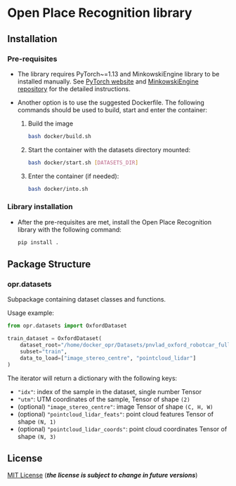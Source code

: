 # Open Place Recognition library

## Installation

### Pre-requisites

- The library requires PyTorch~=1.13 and MinkowskiEngine library to be installed manually. See [PyTorch website](https://pytorch.org/get-started/previous-versions/) and [MinkowskiEngine repository](https://github.com/NVIDIA/MinkowskiEngine) for the detailed instructions.

- Another option is to use the suggested Dockerfile. The following commands should be used to build, start and enter the container:

  1. Build the image

      ```bash
      bash docker/build.sh
      ```

  2. Start the container with the datasets directory mounted:

      ```bash
      bash docker/start.sh [DATASETS_DIR]
      ```

  3. Enter the container (if needed):

      ```bash
      bash docker/into.sh
      ```

### Library installation

- After the pre-requisites are met, install the Open Place Recognition library with the following command:

    ```bash
    pip install .
    ```

## Package Structure

### opr.datasets

Subpackage containing dataset classes and functions.

Usage example:

```python
from opr.datasets import OxfordDataset

train_dataset = OxfordDataset(
    dataset_root="/home/docker_opr/Datasets/pnvlad_oxford_robotcar_full/",
    subset="train",
    data_to_load=["image_stereo_centre", "pointcloud_lidar"]
)
```

The iterator will return a dictionary with the following keys:
- `"idx"`: index of the sample in the dataset, single number Tensor
- `"utm"`: UTM coordinates of the sample, Tensor of shape `(2)`
- (optional) `"image_stereo_centre"`: image Tensor of shape `(C, H, W)`
- (optional) `"pointcloud_lidar_feats"`: point cloud features Tensor of shape `(N, 1)`
- (optional) `"pointcloud_lidar_coords"`: point cloud coordinates Tensor of shape `(N, 3)`

## License

[MIT License](./LICENSE) (**_the license is subject to change in future versions_**)

